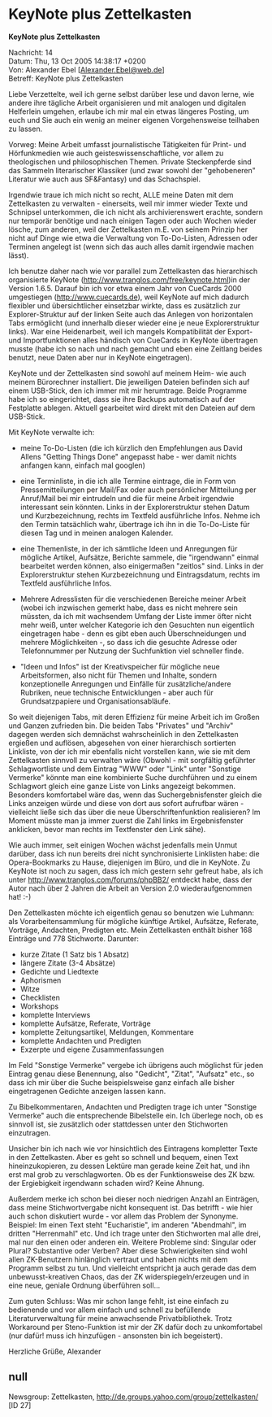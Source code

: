 # KeyNote plus Zettelkasten

**KeyNote plus Zettelkasten**

Nachricht: 14              
    Datum: Thu, 13 Oct 2005 14:38:17 +0200        
      Von: Alexander Ebel [Alexander.Ebel@web.de]    
  Betreff: KeyNote plus Zettelkasten

Liebe Verzettelte,
weil ich gerne selbst darüber lese und davon lerne, wie andere ihre tägliche Arbeit organisieren und mit analogen und digitalen Helferlein umgehen, erlaube ich mir mal ein etwas längeres Posting, um euch und Sie auch ein wenig an meiner eigenen Vorgehensweise teilhaben zu lassen.

Vorweg: Meine Arbeit umfasst journalistische Tätigkeiten für Print- und Hörfunkmedien wie auch geisteswissenschaftliche, vor allem zu theologischen und philosophischen Themen. Private Steckenpferde sind das 
Sammeln literarischer Klassiker (und zwar sowohl der "gehobeneren" Literatur wie auch aus SF&Fantasy) und das Schachspiel.

Irgendwie traue ich mich nicht so recht, ALLE meine Daten mit dem Zettelkasten zu verwalten - einerseits, weil mir immer wieder Texte und Schnipsel unterkommen, die ich nicht als archivierenswert erachte, sondern nur temporär benötige und nach einigen Tagen oder auch Wochen wieder lösche, zum anderen, weil der Zettelkasten m.E. von seinem 
Prinzip her nicht auf Dinge wie etwa die Verwaltung von To-Do-Listen, Adressen oder Terminen angelegt ist (wenn sich das auch alles damit irgendwie machen lässt).

Ich benutze daher nach wie vor parallel zum Zettelkasten das hierarchisch organisierte KeyNote 
(http://www.tranglos.com/free/keynote.html)in der Version 1.6.5. Darauf bin ich vor etwa einem Jahr von CueCards 2000 umgestiegen (http://www.cuecards.de), weil KeyNote auf mich dadurch flexibler und übersichtlicher einsetzbar wirkte, dass es zusätzlich zur Explorer-Struktur auf der linken Seite auch das Anlegen von horizontalen Tabs ermöglicht (und innerhalb dieser wieder eine je neue Explorerstruktur links). War eine Heidenarbeit, weil ich mangels Kompatibilität der Export- und Importfunktionen alles händisch von CueCards in KeyNote übertragen musste (habe ich so nach und nach gemacht und eben eine Zeitlang beides benutzt, neue Daten aber nur in KeyNote eingetragen).

KeyNote und der Zettelkasten sind sowohl auf meinem Heim- wie auch meinem Bürorechner installiert. Die jeweiligen Dateien befinden sich auf einem USB-Stick, den ich immer mit mir herumtrage. Beide Programme habe ich so eingerichtet, dass sie ihre Backups automatisch auf der Festplatte ablegen. Aktuell gearbeitet wird direkt mit den Dateien auf dem USB-Stick.

Mit KeyNote verwalte ich:

- meine To-Do-Listen (die ich kürzlich den Empfehlungen aus David Allens "Getting Things Done" angepasst habe - wer damit nichts anfangen kann, einfach mal googlen)

- eine Terminliste, in die ich alle Termine eintrage, die in Form von Pressemitteilungen per Mail/Fax oder auch persönlicher Mitteilung per Anruf/Mail bei mir eintrudeln und die für meine Arbeit irgendwie interessant sein könnten. Links in der Explorerstruktur stehen Datum und Kurzbezeichnung, rechts im Textfeld ausführliche Infos. Nehme ich den 
Termin tatsächlich wahr, übertrage ich ihn in die To-Do-Liste für diesen Tag und in meinen analogen Kalender.

- eine Themenliste, in der ich sämtliche Ideen und Anregungen für mögliche Artikel, Aufsätze, Berichte sammele, die "irgendwann" einmal bearbeitet werden können, also einigermaßen "zeitlos" sind. Links in der Explorerstruktur stehen Kurzbezeichnung und Eintragsdatum, rechts im Textfeld ausführliche Infos.

- Mehrere Adresslisten für die verschiedenen Bereiche meiner Arbeit (wobei ich inzwischen gemerkt habe, dass es nicht mehrere sein müssten, da ich mit wachsendem Umfang der Liste immer öfter nicht mehr weiß, unter welcher Kategorie ich den Gesuchten nun eigentlich eingetragen habe - denn es gibt eben auch Überschneidungen und mehrere Möglichkeiten -, so dass ich die gesuchte Adresse oder Telefonnummer per Nutzung der Suchfunktion viel schneller finde.

- "Ideen und Infos" ist der Kreativspeicher für mögliche neue Arbeitsformen, also nicht für Themen und Inhalte, sondern konzeptionelle Anregungen und Einfälle für zusätzliche/andere Rubriken, neue technische Entwicklungen - aber auch für Grundsatzpapiere und Organisationsabläufe.

So weit diejenigen Tabs, mit deren Effizienz für meine Arbeit ich im Großen und Ganzen zufrieden bin. Die beiden Tabs "Privates" und "Archiv" dagegen werden sich demnächst wahrscheinlich in den Zettelkasten ergießen und auflösen, abgesehen von einer hierarchisch sortierten Linkliste, von der ich mir ebenfalls nicht vorstellen kann, wie sie mit 
dem Zettelkasten sinnvoll zu verwalten wäre (Obwohl - mit sorgfältig geführter Schlagwortliste und dem Eintrag "WWW" oder "Link" unter "Sonstige Vermerke" könnte man eine kombinierte Suche durchführen und zu einem Schlagwort gleich eine ganze Liste von Links angezeigt bekommen. 
Besonders komfortabel wäre das, wenn das Suchergebnisfenster gleich die Links anzeigen würde und diese von dort aus sofort aufrufbar wären - vielleicht ließe sich das über die neue Überschriftenfunktion realisieren? Im Moment müsste man ja immer zuerst die Zahl links im Ergebnisfenster anklicken, bevor man rechts im Textfenster den Link sähe).

Wie auch immer, seit einigen Wochen wächst jedenfalls mein Unmut darüber, dass ich nun bereits drei nicht synchronisierte Linklisten habe: die Opera-Bookmarks zu Hause, diejenigen im Büro, und die in KeyNote.
Zu KeyNote ist noch zu sagen, dass ich mich gestern sehr gefreut habe, als ich unter http://www.tranglos.com/forums/phpBB2/ entdeckt habe, dass der Autor nach über 2 Jahren die Arbeit an Version 2.0 wiederaufgenommen hat!  :-) 

Den Zettelkasten möchte ich eigentlich genau so benutzen wie Luhmann: als Vorarbeitensammlung für mögliche künftige Artikel, Aufsätze, Referate, Vorträge, Andachten, Predigten etc. Mein Zettelkasten enthält bisher 168 Einträge und 778 Stichworte. Darunter:
- kurze Zitate (1 Satz bis 1 Absatz)
- längere Zitate (3-4 Absätze)
- Gedichte und Liedtexte
- Aphorismen
- Witze
- Checklisten
- Workshops
- komplette Interviews
- komplette Aufsätze, Referate, Vorträge
- komplette Zeitungsartikel, Meldungen, Kommentare
- komplette Andachten und Predigten
- Exzerpte und eigene Zusammenfassungen

Im Feld "Sonstige Vermerke" vergebe ich übrigens auch möglichst für jeden Eintrag genau diese Benennung, also "Gedicht", "Zitat", "Aufsatz" etc., so dass ich mir über die Suche beispielsweise ganz einfach alle bisher eingetragenen Gedichte anzeigen lassen kann.

Zu Bibelkommentaren, Andachten und Predigten trage ich unter "Sonstige Vermerke" auch die entsprechende Bibelstelle ein. Ich überlege noch, ob es sinnvoll ist, sie zusätzlich oder stattdessen unter den Stichworten einzutragen.

Unsicher bin ich nach wie vor hinsichtlich des Eintragens kompletter Texte in den Zettelkasten. Aber es geht so schnell und bequem, einen Text hineinzukopieren, zu dessen Lektüre man gerade keine Zeit hat, und ihn erst mal grob zu verschlagworten. Ob es der Funktionsweise des ZK bzw. der Ergiebigkeit irgendwann schaden wird? Keine Ahnung.

Außerdem merke ich schon bei dieser noch niedrigen Anzahl an Einträgen, dass meine Stichwortvergabe nicht konsequent ist. Das betrifft - wie hier auch schon diskutiert wurde - vor allem das Problem der Synonyme. 
Beispiel: Im einen Text steht "Eucharistie", im anderen "Abendmahl", im dritten "Herrenmahl" etc. Und ich trage unter den Stichworten mal alle drei, mal nur den einen oder anderen ein. Weitere Probleme sind: 
Singular oder Plural? Substantive oder Verben? Aber diese Schwierigkeiten sind wohl allen ZK-Benutzern hinlänglich vertraut und haben nichts mit dem Programm selbst zu tun. Und vielleicht entspricht ja auch gerade das dem unbewusst-kreativen Chaos, das der ZK widerspiegeln/erzeugen und in eine neue, geniale Ordnung überführen soll...

Zum guten Schluss: Was mir schon lange fehlt, ist eine einfach zu bedienende und vor allem einfach und schnell zu befüllende Literaturverwaltung für meine anwachsende Privatbibliothek. Trotz Workaround per Steno-Funktion ist mir der ZK dafür doch zu unkomfortabel (nur dafür! muss ich hinzufügen - ansonsten bin ich begeistert).

Herzliche Grüße, Alexander

## null

Newsgroup: Zettelkasten, http://de.groups.yahoo.com/group/zettelkasten/ [ID 27]

